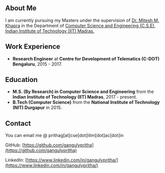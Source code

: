 <title> Pritha Ganguly </title> 

## About Me
I am currently pursuing my Masters under the supervision of [Dr. Mitesh M. Khapra](http://www.cse.iitm.ac.in/~miteshk/) in the Department of [Computer Science and Engineering (C.S.E), Indian Institute of Technology (IIT) Madras.](http://www.cse.iitm.ac.in/) 
<!---
My research area broadly spans Computer Vision, Visual Question Answering and Deep Learning. I am also working as a Project Associate at [Robert Bosch Centre for Data Science and Artificial Intelligence](https://rbc-dsai.iitm.ac.in/) where I'm exploring how to make machines comprehend structured images.
-->

## Work Experience
* **Research Engineer** at **Centre for Development of Telematics (C-DOT) Bengaluru**, 2015 - 2017.

## Education
* **M.S. (By Research) in Computer Science and Engineering** from the **Indian Institute of Technology (IIT) Madras**, 2017 - present.
* **B.Tech (Computer Science)** from the **National Institute of Technology (NIT) Durgapur** in 2015.

## Contact
You can email me @ prithag[at]cse[dot]iitm[dot]ac[dot]in

GitHub: [https://github.com/gangulypritha](https://github.com/gangulypritha)

LinkedIn: [https://www.linkedin.com/in/gangulypritha/](https://www.linkedin.com/in/gangulypritha/)

